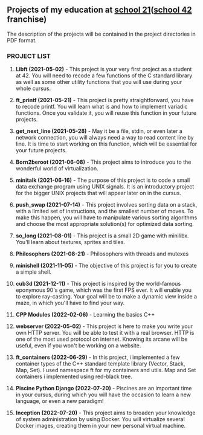 ## Projects of my education at [school 21](https://21-school.ru/)([school 42](https://42.fr/en/homepage/) franchise)

The description of the projects will be contained in the project directories in PDF format.

### PROJECT LIST

1. **Libft (2021-05-02)** - This project is your very first project as a student at 42. You will need to recode a few functions of the C standard library as well as some other utility functions that you will use during your whole cursus.

2. **ft_printf (2021-05-21)** - This project is pretty straightforward, you have to recode printf. You will learn what is and how to implement variadic functions. Once you validate it, you will reuse this function in your future projects.

3. **get_next_line (2021-05-28)** - May it be a file, stdin, or even later a network connection, you will always need a way to read content line by line. It is time to start working on this function, which will be essential for your future projects.

4. **Born2beroot (2021-06-08)** - This project aims to introduce you to the wonderful world of virtualization.

5. **minitalk (2021-06-16)** - The purpose of this project is to code a small data exchange program using UNIX signals. It is an introductory project for the bigger UNIX projects that will appear later on in the cursus.

6. **push_swap (2021-07-14)** - This project involves sorting data on a stack, with a limited set of instructions, and the smallest number of moves. To make this happen, you will have to manipulate various sorting algorithms and choose the most appropriate solution(s) for optimized data sorting.

7. **so_long (2021-08-01)** - This project is a small 2D game with minilibx. You'll learn about textures, sprites and tiles.

8. **Philosophers (2021-08-21)** - Philosophers with threads and mutexes

9. **minishell (2021-11-05)** - The objective of this project is for you to create a simple shell.

10. **cub3d (2021-12-11)** - This project is inspired by the world-famous eponymous 90's game, which was the first FPS ever. It will enable you to explore ray-casting. Your goal will be to make a dynamic view inside a maze, in which you'll have to find your way.

11. **CPP Modules (2022-02-06)** - Learning the basics С++

12. **webserver (2022-05-02)** - This project is here to make you write your own HTTP server. You will be able to test it with a real browser. HTTP is one of the most used protocol on internet. Knowing its arcane will be useful, even if you won't be working on a website.

13. **ft_containers (2022-06-29)** - In this project, i implemented a few container types of the C++ standard template library (Vector, Stack, Map, Set). I used namespace ft for my containers and utils. Map and Set containers i implemented using red-black tree.

14. **Piscine Python Django (2022-07-20)** - Piscines are an important time in your cursus, during which you will have the occasion to learn a new language, or even a new paradigm!

15. **Inception (2022-07-20)** - This project aims to broaden your knowledge of system administration by using Docker. You will virtualize several Docker images, creating them in your new personal virtual machine.
